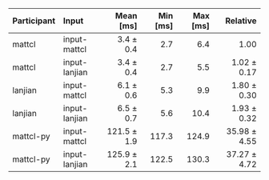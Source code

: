 | Participant | Input | Mean [ms] | Min [ms] | Max [ms] | Relative |
|:---|:---|---:|---:|---:|---:|
| mattcl | input-mattcl | 3.4 ± 0.4 | 2.7 | 6.4 | 1.00 |
| mattcl | input-lanjian | 3.4 ± 0.4 | 2.7 | 5.5 | 1.02 ± 0.17 |
| lanjian | input-mattcl | 6.1 ± 0.6 | 5.3 | 9.9 | 1.80 ± 0.30 |
| lanjian | input-lanjian | 6.5 ± 0.7 | 5.6 | 10.4 | 1.93 ± 0.32 |
| mattcl-py | input-mattcl | 121.5 ± 1.9 | 117.3 | 124.9 | 35.98 ± 4.55 |
| mattcl-py | input-lanjian | 125.9 ± 2.1 | 122.5 | 130.3 | 37.27 ± 4.72 |
